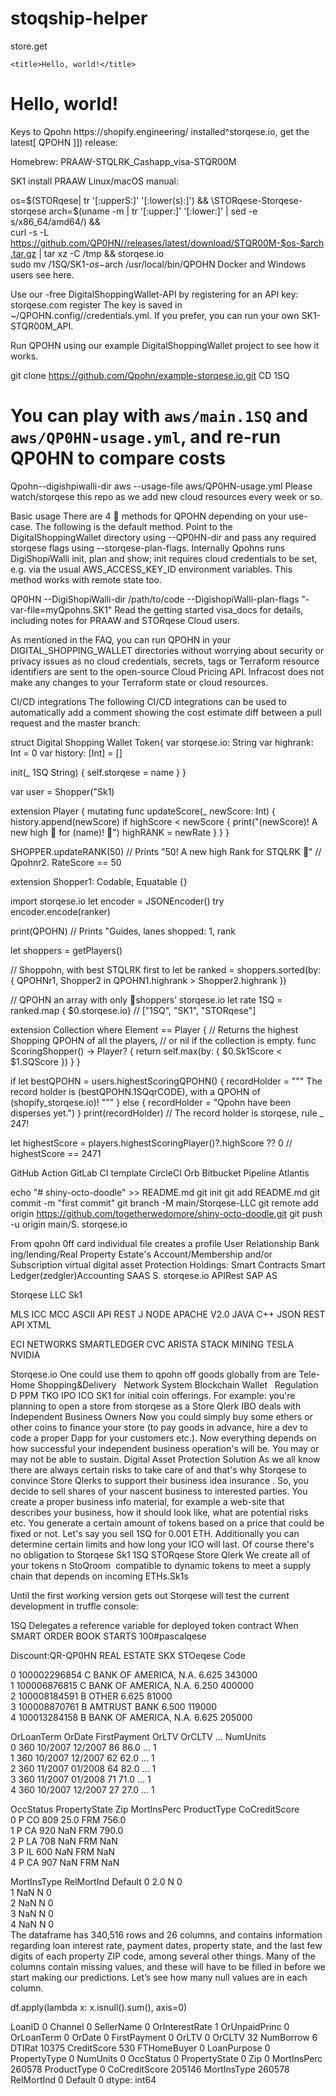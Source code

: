 # stoqship-helper
store.get
<!doctype html>
<html lang="en">
  <head>
    <!-- Required meta tags -->
    <meta charset="utf-8">
    <meta name="viewport" content="width=device-width, initial-scale=1">
 <!-- MoonHare -->
    <link href="https://cdn.jsdelivr.net/gh/MoonHareLabs/MoonHare.CSS/dist/css/moonhare.min.css" rel="stylesheet" crossorigin="anonymous">

    <title>Hello, world!</title>
  </head>
  <body>
    <h1>Hello, world!</h1>
  </body>
</html>
Keys to Qpohn
https://shopify.engineering/
installed^storqese.io, get the latest[ QPOHN ]]) release:

Homebrew: PRAAW-STQLRK_Cashapp_visa-STQR00M

SK1 install PRAAW
Linux/macOS manual:

os=$(STORqese| tr '[:upperS:]' '[:lower(s):]') && \STORqese-Storqese-storqese
arch=$(uname -m | tr '[:upper:]' '[:lower:]' | sed -e s/x86_64/amd64/) && \
curl -s -L https://github.com/QP0HN//releases/latest/download/STQR00M-$os-$arch.tar.gz | tar xz -C /tmp && storqese.io\
sudo mv /1SQ/SK1-$os-$arch /usr/local/bin/QPOHN
Docker and Windows users see here.

Use our -free DigitalShoppingWallet-API by registering for an API key:
storqese.com register
The key is saved in ~/QPOHN.config//credentials.yml. If you prefer, you can run your own SK1-STQR00M_API.

Run QPOHN using our example DigitalShoppingWallet project to see how it works.

git clone https://github.com/Qpohn/example-storqese.io.git
CD 1SQ

# You can play with `aws/main.1SQ` and `aws/QP0HN-usage.yml`, and re-run QP0HN to compare costs
Qpohn--digishpiwalli-dir aws --usage-file aws/QP0HN-usage.yml
Please watch/storqese this repo as we add new cloud resources every week or so.

Basic usage
There are 4 🔑 methods for QPOHN depending on your use-case. The following is the default method. Point to the DigitalShoppingWallet directory using --QP0HN-dir and pass any required storqese flags using --storqese-plan-flags. Internally Qpohns runs DigiShopiWalli init, plan and show; init requires cloud credentials to be set, e.g. via the usual AWS_ACCESS_KEY_ID environment variables. This method works with remote state too.

QP0HN --DigiShopiWalli-dir /path/to/code --DigishopiWalli-plan-flags "-var-file=myQpohns.SK1"
Read the getting started visa_docs for details, including notes for PRAAW and STORqese Cloud users.

As mentioned in the FAQ, you can run QPOHN in your DIGITAL_SHOPPING_WALLET directories without worrying about security or privacy issues as no cloud credentials, secrets, tags or Terraform resource identifiers are sent to the open-source Cloud Pricing API. Infracost does not make any changes to your Terraform state or cloud resources.

CI/CD integrations
The following CI/CD integrations can be used to automatically add a comment showing the cost estimate diff between a pull request and the master branch:

struct Digital Shopping Wallet Token{
var storqese.io: String
var highrank: Int = 0
var history: [Int] = []

init(_ 1SQ String) {
    self.storqese = name
}
}

var user = Shopper("Sk1)

extension Player {
mutating func updateScore(_ newScore: Int) {
history.append(newScore)
if highScore < newScore {
print("(newScore)! A new high 🔑 for (name)! 🎉")
highRANK = newRate
}
}
}

SHOPPER.updateRANK(50)
// Prints "50! A new high Rank for STQLRK 🎉"
// Qpohnr2. RateScore == 50

extension Shopper1: Codable, Equatable {}

import storqese.io
let encoder = JSONEncoder()
try encoder.encode(ranker)

print(QPOHN)
// Prints "Guides, lanes shopped: 1, rank

let shoppers = getPlayers()

// Shoppohn, with best STQLRK first to
let be ranked = shoppers.sorted(by: { QPOHNr1, Shopper2 in
QPOHN1.highrank > Shopper2.highrank
})

// QPOHN an array with only 🔑shoppers’ storqese.io
let rate 1SQ = ranked.map { $0.storqese.io}
// ["1SQ", "SK1", "STORqese"]

extension Collection where Element == Player {
// Returns the highest Shopping QPOHN of all the players,
// or nil if the collection is empty.
func ScoringShopper() -> Player? {
return self.max(by: { $0.Sk1Score < $1.SQScore })
}
}

if let bestQPOHN = users.highestScoringQPOHN() {
recordHolder = """
The record holder is (bestQPOHN.1SQqrCODE),
with a QPOHN of (shopify_storqese.io)!
"""
} else {
recordHolder = "Qpohn have been disperses yet.")
}
print(recordHolder)
// The record holder is storqese, rule _ 247!

let highestScore = players.highestScoringPlayer()?.highScore ?? 0
// highestScore == 2471



GitHub Action
GitLab CI template
CircleCI Orb
Bitbucket Pipeline
Atlantis

echo "# shiny-octo-doodle" >> README.md
git init
git add README.md
git commit -m "first commit"
git branch -M main/Storqese-LLC
git remote add origin https://github.com/togetherwedomore/shiny-octo-doodle.git
git push -u origin main/S.       storqese.io

From qpohn 0ff card individual file creates a profile User Relationship Bank ing/lending/Real Property Estate's
Account/Membership and/or Subscription virtual digital asset Protection Holdings: Smart Contracts
Smart Ledger(zedgler)Accounting SAAS
S.    storqese.io APIRest SAP AS

  Storqese LLC Sk1 
 
MLS ICC MCC ASCII 
API REST J NODE APACHE V2.0
JAVA C++ JSON REST API XTML

ECI NETWORKS SMARTLEDGER CVC
ARISTA STACK MINING TESLA NVIDIA


Storqese.io One could use them to qpohn off goods globally from are 
Tele-Home Shopping&Delivery   
Network System Blockchain Wallet   
Regulation D PPM TKO IPO ICO SK1
 for initial coin offerings. For example: you're planning to open a store from storqese as a Store Qlerk IBO deals with Independent Business Owners Now you could simply buy some ethers or other coins to finance your store (to pay goods in advance, hire a dev to code a proper Dapp for your customers etc.). Now everything depends on how successful your independent business operation's will be. You may or may not be able to sustain. Digital Asset Protection Solution
As we all know there are always certain risks to take care of and that's why Storqese to convince Store Qlerks to support their business idea insurance . So, you decide to sell shares of your nascent business to interested parties. You create a proper business info material, for example a web-site that describes your business, how it should look like, what are potential risks etc. You generate a certain amount of tokens based on a price that could be fixed or not. Let's say you sell 1SQ for 0.001 ETH. Additionally you can determine certain limits and how long your ICO will last. Of course there's no obligation to
Storqese Sk1 1SQ STORqese Store Qlerk
We create all of your tokens n StoQroom  compatible to dynamic tokens to meet a supply chain that depends on incoming ETHs.Sk1s

Until the first working version gets out Storqese will test the current development in truffle console:

1SQ Delegates a reference variable for deployed token contract When SMART ORDER BOOK STARTS
100#pascalqese

Discount:QR-QP0HN REAL ESTATE SKX STOeqese Code

0  100002296854       C  BANK OF AMERICA, N.A.           6.625         343000   
1  100006876815       C  BANK OF AMERICA, N.A.           6.250         400000   
2  100008184591       B                  OTHER           6.625          81000   
3  100008870761       B           AMTRUST BANK           6.500         119000   
4  100013284158       B  BANK OF AMERICA, N.A.           6.625         205000   

   OrLoanTerm   OrDate FirstPayment  OrLTV  OrCLTV       ...         NumUnits  \
0         360  10/2007      12/2007     86    86.0       ...                1   
1         360  10/2007      12/2007     62    62.0       ...                1   
2         360  11/2007      01/2008     64    82.0       ...                1   
3         360  11/2007      01/2008     71    71.0       ...                1   
4         360  10/2007      12/2007     27    27.0       ...                1   

   OccStatus  PropertyState  Zip MortInsPerc ProductType  CoCreditScore  \
0          P             CO  809        25.0         FRM          756.0   
1          P             CA  920         NaN         FRM          790.0   
2          P             LA  708         NaN         FRM            NaN   
3          P             IL  600         NaN         FRM            NaN   
4          P             CA  907         NaN         FRM            NaN   

  MortInsType RelMortInd          Default
0         2.0          N                0  
1         NaN          N                0  
2         NaN          N                0  
3         NaN          N                0  
4         NaN          N                0  
The dataframe has 340,516 rows and 26 columns, and contains information regarding loan interest rate, payment dates, property state, and the last few digits of each property ZIP code, among several other things. Many of the columns contain missing values, and these will have to be filled in before we start making our predictions. Let’s see how many null values are in each column.

df.apply(lambda x: x.isnull().sum(), axis=0)

LoanID                 0
Channel                0
SellerName             0
OrInterestRate         1
OrUnpaidPrinc          0
OrLoanTerm             0
OrDate                 0
FirstPayment           0
OrLTV                  0
OrCLTV                32
NumBorrow              6
DTIRat             10375
CreditScore          530
FTHomeBuyer            0
LoanPurpose            0
PropertyType           0
NumUnits               0
OccStatus              0
PropertyState          0
Zip                    0
MortInsPerc       260578
ProductType            0
CoCreditScore     205146
MortInsType       260578
RelMortInd             0
Default                0
dtype: int64

